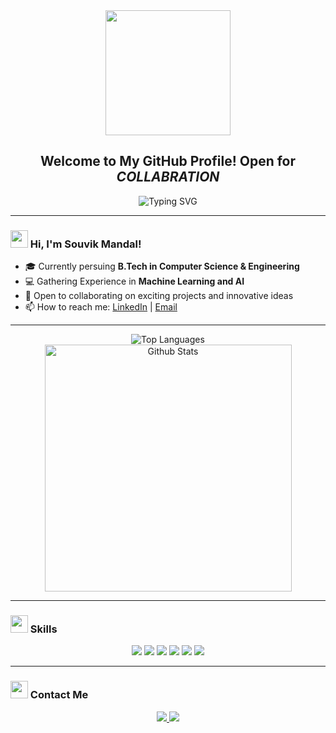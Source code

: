 <!-- Profile Readme Header -->
<div align="center">
  <img src="https://media.tenor.com/EdiGYFaZg7sAAAAi/jaded-disappointed.gif" width="200"/>
  <h2>Welcome to My GitHub Profile! Open for <i>COLLABRATION</i></h2>
  <img src="https://readme-typing-svg.herokuapp.com?font=Fira+Code&size=22&pause=1000&color=00F700&width=435&lines=Machine+Learning+Enthusiast;Aspiring+Data+Scientist;Open+to+Collaborations+%26+Ideas;Lifelong+Learner" align="center" alt="Typing SVG"/>
</div>

---

<!-- About Me Section -->
### <img src="https://media.giphy.com/media/hvRJCLFzcasrR4ia7z/giphy.gif" width="28"> Hi, I'm Souvik Mandal!

- 🎓 Currently persuing **B.Tech in Computer Science & Engineering** 
- 💻 Gathering Experience in **Machine Learning and AI** 
- 🤝 Open to collaborating on exciting projects and innovative ideas
- 📫 How to reach me: [LinkedIn](https://www.linkedin.com/in/thisisouvik/) | [Email](mailto:souvikmandals10@gmail.com)

---

<!-- GitHub Stats Section -->
<div align="center">
  <img src="https://github-readme-stats.vercel.app/api/top-langs/?username=thisisouvik&layout=compact" alt="Top Languages"/>
  <img src="https://github-readme-stats.vercel.app/api?username=thisisouvik&show_icons=true&theme=transparent" width="395" alt="Github Stats"/>
</div>

---

<!-- Skills Section -->
### <img src="https://media.giphy.com/media/1oF1KAEYvmXBMo6uTS/giphy.gif" width="28"> Skills

<div align="center">
  <img src="https://img.shields.io/badge/-Python-3776AB?style=for-the-badge&logo=python&logoColor=white"/>
  <img src="https://img.shields.io/badge/-TensorFlow-FF6F00?style=for-the-badge&logo=tensorflow&logoColor=white"/>
  <img src="https://img.shields.io/badge/-PyTorch-EE4C2C?style=for-the-badge&logo=pytorch&logoColor=white"/>
  <img src="https://img.shields.io/badge/-Git-F05032?style=for-the-badge&logo=git&logoColor=white"/>
  <img src="https://img.shields.io/badge/-Machine%20Learning-007ACC?style=for-the-badge&logo=azure-devops&logoColor=white"/>
  <img src="https://img.shields.io/badge/-Data%20Science-4B8BBE?style=for-the-badge&logo=python&logoColor=white"/>
</div>

---

<!-- Contact Section -->
### <img src="https://media.giphy.com/media/1BXa2alBjrCXC/giphy.gif" width="28"> Contact Me

<div align="center">
  <a href="mailto:souvikmandals10@gmail.com" target="_blank">
    <img src="https://camo.githubusercontent.com/8844f6ea5e975feb3f3c6328638976f5c9afb4c2df2890f8d8a6d9393c961365/68747470733a2f2f696d672e736869656c64732e696f2f7374617469632f76313f6d6573736167653d476d61696c266c6f676f3d676d61696c266c6162656c3d26636f6c6f723d443134383336266c6f676f436f6c6f723d7768697465266c6162656c436f6c6f723d267374796c653d666c6174"/>
  </a>
  <a href="https://discord.com/users/thisissouvik" target="_blank">
    <img src="https://camo.githubusercontent.com/be9f935d1acbc7e4ad70675c999397ca7424d4a8d5f4fb37fd52e2d3c968987c/68747470733a2f2f696d672e736869656c64732e696f2f7374617469632f76313f6d6573736167653d446973636f7264266c6f676f3d646973636f7264266c6162656c3d26636f6c6f723d373238394441266c6f676f436f6c6f723d7768697465266c6162656c436f6c6f723d267374796c653d666c6174"/>
  </a>
</div>
